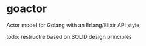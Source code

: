 # goactor
Actor model for Golang with an Erlang/Elixir API style

todo:
  restructre based on SOLID design principles
